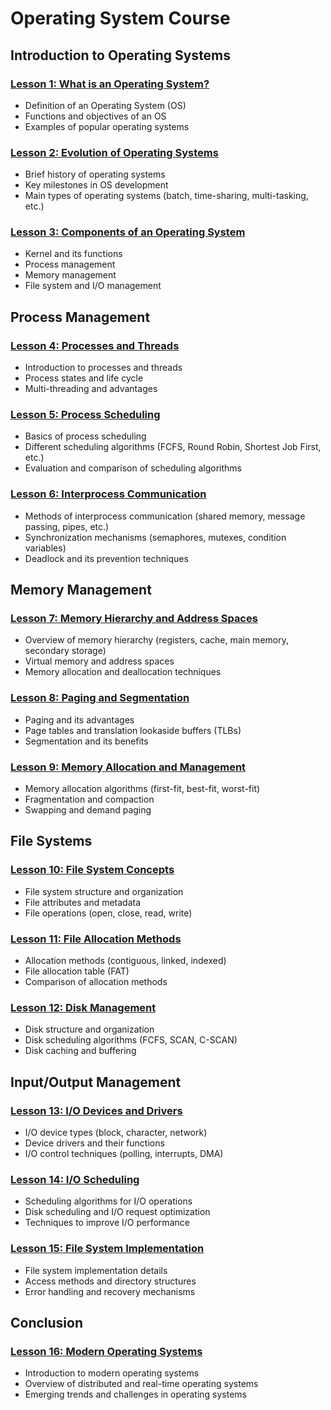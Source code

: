 # Operating System Course

## Introduction to Operating Systems

### [Lesson 1: What is an Operating System?](./1th-What-is-an-Operating-System.md)
- Definition of an Operating System (OS)
- Functions and objectives of an OS
- Examples of popular operating systems

### [Lesson 2: Evolution of Operating Systems](./2nd-Evolution-of-Operating-Systems.md)
- Brief history of operating systems
- Key milestones in OS development
- Main types of operating systems (batch, time-sharing, multi-tasking, etc.)

### [Lesson 3: Components of an Operating System](./3rd-Components-of-an-Operating-System.md)
- Kernel and its functions
- Process management
- Memory management
- File system and I/O management

## Process Management

### [Lesson 4: Processes and Threads](./4th-Processes-and-Threads.md)
- Introduction to processes and threads
- Process states and life cycle
- Multi-threading and advantages

### [Lesson 5: Process Scheduling](./5th-Process-Scheduling.md)
- Basics of process scheduling
- Different scheduling algorithms (FCFS, Round Robin, Shortest Job First, etc.)
- Evaluation and comparison of scheduling algorithms

### [Lesson 6: Interprocess Communication](./6th-Interprocess-Communication.md)
- Methods of interprocess communication (shared memory, message passing, pipes, etc.)
- Synchronization mechanisms (semaphores, mutexes, condition variables)
- Deadlock and its prevention techniques

## Memory Management

### [Lesson 7: Memory Hierarchy and Address Spaces](./7th-Memory-Hierarchy-and-Address-Spaces.md)
- Overview of memory hierarchy (registers, cache, main memory, secondary storage)
- Virtual memory and address spaces
- Memory allocation and deallocation techniques

### [Lesson 8: Paging and Segmentation](./8th-Paging-and-Segmentation.md)
- Paging and its advantages
- Page tables and translation lookaside buffers (TLBs)
- Segmentation and its benefits

### [Lesson 9: Memory Allocation and Management](./9th-Memory-Allocation-and-Management.md)
- Memory allocation algorithms (first-fit, best-fit, worst-fit)
- Fragmentation and compaction
- Swapping and demand paging

## File Systems

### [Lesson 10: File System Concepts](./10th-File-System-Concepts.md)
- File system structure and organization
- File attributes and metadata
- File operations (open, close, read, write)

### [Lesson 11: File Allocation Methods](./11th-File-Allocation-Methods.md)
- Allocation methods (contiguous, linked, indexed)
- File allocation table (FAT)
- Comparison of allocation methods

### [Lesson 12: Disk Management](./12th-Disk-Management.md)
- Disk structure and organization
- Disk scheduling algorithms (FCFS, SCAN, C-SCAN)
- Disk caching and buffering

## Input/Output Management

### [Lesson 13: I/O Devices and Drivers](./13th-IO-Devices-and-Drivers.md)
- I/O device types (block, character, network)
- Device drivers and their functions
- I/O control techniques (polling, interrupts, DMA)

### [Lesson 14: I/O Scheduling](./14th-IO-Scheduling.md)
- Scheduling algorithms for I/O operations
- Disk scheduling and I/O request optimization
- Techniques to improve I/O performance

### [Lesson 15: File System Implementation](./15th-File-System-Implementation.md)
- File system implementation details
- Access methods and directory structures
- Error handling and recovery mechanisms

## Conclusion

### [Lesson 16: Modern Operating Systems](./16th-Modern-Operating-Systems.md)
- Introduction to modern operating systems
- Overview of distributed and real-time operating systems
- Emerging trends and challenges in operating systems